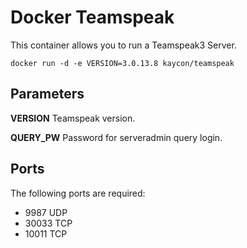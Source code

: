 # Docker Teamspeak
This container allows you to run a Teamspeak3 Server.

`docker run -d -e VERSION=3.0.13.8 kaycon/teamspeak`

## Parameters
**VERSION**
Teamspeak version.

**QUERY_PW**
Password for serveradmin query login.

## Ports

The following ports are required:

* 9987 UDP
* 30033 TCP
* 10011 TCP
